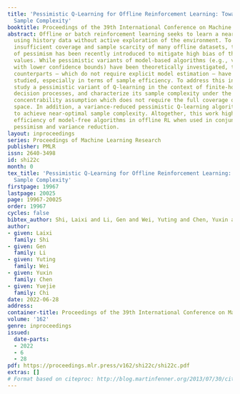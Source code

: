 ```yaml
---
title: 'Pessimistic Q-Learning for Offline Reinforcement Learning: Towards Optimal
  Sample Complexity'
booktitle: Proceedings of the 39th International Conference on Machine Learning
abstract: Offline or batch reinforcement learning seeks to learn a near-optimal policy
  using history data without active exploration of the environment. To counter the
  insufficient coverage and sample scarcity of many offline datasets, the principle
  of pessimism has been recently introduced to mitigate high bias of the estimated
  values. While pessimistic variants of model-based algorithms (e.g., value iteration
  with lower confidence bounds) have been theoretically investigated, their model-free
  counterparts — which do not require explicit model estimation — have not been adequately
  studied, especially in terms of sample efficiency. To address this inadequacy, we
  study a pessimistic variant of Q-learning in the context of finite-horizon Markov
  decision processes, and characterize its sample complexity under the single-policy
  concentrability assumption which does not require the full coverage of the state-action
  space. In addition, a variance-reduced pessimistic Q-learning algorithm is proposed
  to achieve near-optimal sample complexity. Altogether, this work highlights the
  efficiency of model-free algorithms in offline RL when used in conjunction with
  pessimism and variance reduction.
layout: inproceedings
series: Proceedings of Machine Learning Research
publisher: PMLR
issn: 2640-3498
id: shi22c
month: 0
tex_title: 'Pessimistic Q-Learning for Offline Reinforcement Learning: Towards Optimal
  Sample Complexity'
firstpage: 19967
lastpage: 20025
page: 19967-20025
order: 19967
cycles: false
bibtex_author: Shi, Laixi and Li, Gen and Wei, Yuting and Chen, Yuxin and Chi, Yuejie
author:
- given: Laixi
  family: Shi
- given: Gen
  family: Li
- given: Yuting
  family: Wei
- given: Yuxin
  family: Chen
- given: Yuejie
  family: Chi
date: 2022-06-28
address:
container-title: Proceedings of the 39th International Conference on Machine Learning
volume: '162'
genre: inproceedings
issued:
  date-parts:
  - 2022
  - 6
  - 28
pdf: https://proceedings.mlr.press/v162/shi22c/shi22c.pdf
extras: []
# Format based on citeproc: http://blog.martinfenner.org/2013/07/30/citeproc-yaml-for-bibliographies/
---
```

